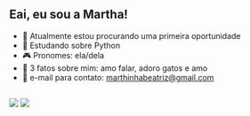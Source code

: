  ##   Eai, eu sou a Martha!

- 👾 Atualmente estou procurando uma primeira oportunidade
- 🐍 Estudando sobre Python 
- 🎮 Pronomes: ela/dela
- 🤖 3 fatos sobre mim: amo falar, adoro gatos e amo 
-  📩 e-mail para contato: marthinhabeatriz@gmail.com
##
 
<div> 
  <a href=https://www.instagram.com/mrthbtz/ target="_blank"><img src="https://img.shields.io/badge/-Instagram-%23E4405F?style=for-the-badge&logo=instagram&logoColor=white" target="_blank"></a>
  <a href=https://www.linkedin.com/in/martha-beatriz-317a4b21b/ target="_blank"><img src="https://img.shields.io/badge/-LinkedIn-%230077B5?style=for-the-badge&logo=linkedin&logoColor=white" target="_blank"></a>  	
